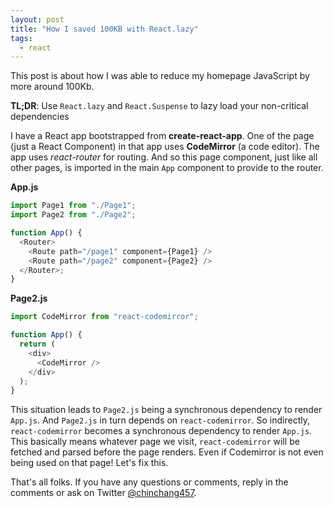 ```yaml
---
layout: post
title: "How I saved 100KB with React.lazy"
tags:
  - react
---
```


This post is about how I was able to reduce my homepage JavaScript by more around 100Kb.

<div>
<strong>TL;DR</strong>: Use <a rel="external"><code>React.lazy</code></a> and <a rel="external"><code>React.Suspense</code></a> to lazy load your non-critical dependencies
</div>

I have a React app bootstrapped from **create-react-app**. One of the page (just a React Component) in that app uses **CodeMirror** (a code editor). The app uses _react-router_ for routing. And so this page component, just like all other pages, is imported in the main `App` component to provide to the router.

**App.js**

```js
import Page1 from "./Page1";
import Page2 from "./Page2";

function App() {
  <Router>
    <Route path="/page1" component={Page1} />
    <Route path="/page2" component={Page2} />
  </Router>;
}
```

**Page2.js**

```js
import CodeMirror from "react-codemirror";

function App() {
  return (
    <div>
      <CodeMirror />
    </div>
  );
}
```

This situation leads to `Page2.js` being a synchronous dependency to render `App.js`. And `Page2.js` in turn depends on `react-codemirror`. So indirectly, `react-codemirror` becomes a synchronous dependency to render `App.js`. This basically means whatever page we visit, `react-codemirror` will be fetched and parsed before the page renders. Even if Codemirror is not even being used on that page! Let's fix this.

That's all folks. If you have any questions or comments, reply in the comments or ask on Twitter [@chinchang457](https://twitter.com/chinchang457).
